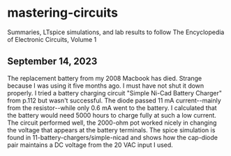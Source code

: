 # mastering-circuits
Summaries, LTspice simulations, and lab results to follow The Encyclopedia of Electronic Circuits, Volume 1

## September 14, 2023

The replacement battery from my 2008 Macbook has died. Strange because I was using it five months ago. I must have not shut it down properly. I tried a battery charging circuit "Simple Ni-Cad Battery Charger" from p.112 but wasn't successful. The diode passed 11 mA current--mainly from the resistor--while only 0.6 mA went to the battery. I calculated that the battery would need 5000 hours to charge fully at such a low current. The circuit performed well, the 2000-ohm pot worked nicely in changing the voltage that appears at the battery terminals. The spice simulation is found in 11-battery-chargers/simple-nicad and shows how the cap-diode pair maintains a DC voltage from the 20 VAC input I used.


